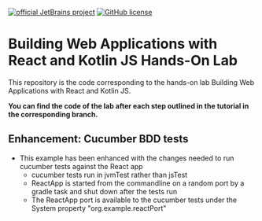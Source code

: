 [![official JetBrains project](https://jb.gg/badges/official.svg)](https://confluence.jetbrains.com/display/ALL/JetBrains+on+GitHub)
[![GitHub license](https://img.shields.io/badge/license-Apache%20License%202.0-blue.svg?style=flat)](https://www.apache.org/licenses/LICENSE-2.0)

# Building Web Applications with React and Kotlin JS Hands-On Lab

This repository is the code corresponding to the hands-on lab Building Web Applications with React and Kotlin JS.

**You can find the code of the lab after each step outlined in the tutorial in the corresponding branch.**

## Enhancement: Cucumber BDD tests

* This example has been enhanced with the changes needed to run cucumber tests against the React app 
  - cucumber tests run in jvmTest rather than jsTest
  - ReactApp is started from the commandline on a random port by a gradle task and shut down after the tests run
  - The ReactApp port is available to the cucumber tests under the System property "org.example.reactPort"
